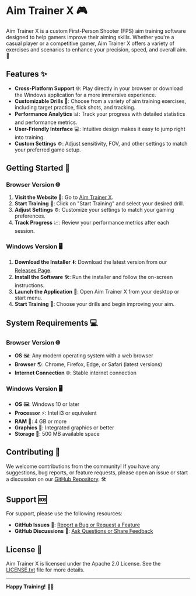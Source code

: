 # Aim Trainer X :video_game:

Aim Trainer X is a custom First-Person Shooter (FPS) aim training software designed to help gamers improve their aiming skills. Whether you're a casual player or a competitive gamer, Aim Trainer X offers a variety of exercises and scenarios to enhance your precision, speed, and overall aim. :dart:

## Features :sparkles:

- **Cross-Platform Support** :globe_with_meridians:: Play directly in your browser or download the Windows application for a more immersive experience.
- **Customizable Drills** :dart:: Choose from a variety of aim training exercises, including target practice, flick shots, and tracking.
- **Performance Analytics** :bar_chart:: Track your progress with detailed statistics and performance metrics.
- **User-Friendly Interface** :computer:: Intuitive design makes it easy to jump right into training.
- **Custom Settings** :gear:: Adjust sensitivity, FOV, and other settings to match your preferred game setup.

## Getting Started :rocket:

### Browser Version :globe_with_meridians:

1. **Visit the Website** :link:: Go to [Aim Trainer X](https://www.viktorpopp.github.io/Aim-Trainer-X).
2. **Start Training** :dart:: Click on "Start Training" and select your desired drill.
3. **Adjust Settings** :gear:: Customize your settings to match your gaming preferences.
4. **Track Progress** :chart_with_upwards_trend:: Review your performance metrics after each session.

### Windows Version :desktop_computer:

1. **Download the Installer** :arrow_down:: Download the latest version from our [Releases Page](https://github.com/viktorpopp/Aim-Trainer-X/releases).
2. **Install the Software** :hammer_and_wrench:: Run the installer and follow the on-screen instructions.
3. **Launch the Application** :rocket:: Open Aim Trainer X from your desktop or start menu.
4. **Start Training** :dart:: Choose your drills and begin improving your aim.

## System Requirements :computer:

### Browser Version :globe_with_meridians:

- **OS** :framed_picture:: Any modern operating system with a web browser
- **Browser** :earth_americas:: Chrome, Firefox, Edge, or Safari (latest versions)
- **Internet Connection** :globe_with_meridians:: Stable internet connection

### Windows Version :desktop_computer:

- **OS** :framed_picture:: Windows 10 or later
- **Processor** :zap:: Intel i3 or equivalent
- **RAM** :brain:: 4 GB or more
- **Graphics** :art:: Integrated graphics or better
- **Storage** :floppy_disk:: 500 MB available space

## Contributing :handshake:

We welcome contributions from the community! If you have any suggestions, bug reports, or feature requests, please open an issue or start a discussion on our [GitHub Repository](https://github.com/viktorpopp/Aim-Trainer-X). :hammer_and_wrench:

## Support :sos:

For support, please use the following resources:
- **GitHub Issues** :bug:: [Report a Bug or Request a Feature](https://github.com/viktorpopp/Aim-Trainer-X/issues)
- **GitHub Discussions** :speech_balloon:: [Ask Questions or Share Feedback](https://github.com/viktorpopp/Aim-Trainer-X/discussions)

## License :page_facing_up:

Aim Trainer X is licensed under the Apache 2.0 License. See the [LICENSE.txt](https://github.com/viktorpopp/Aim-Trainer-X/blob/main/LICENSE.txt) file for more details.

---

**Happy Training!** :dart::smile:
